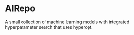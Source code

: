 # AIRepo
A small collection of machine learning models with integrated hyperparameter search that uses hyperopt.
